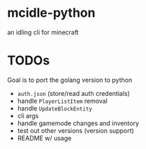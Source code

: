 # mcidle-python
an idling cli for minecraft

# TODOs

Goal is to port the golang version to python

- `auth.json` (store/read auth credentials)
- handle `PlayerListItem` removal
- handle `UpdateBlockEntity`
- cli args
- handle gamemode changes and inventory
- test out other versions (version support)
- README w/ usage